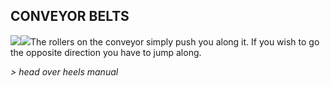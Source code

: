 ## CONVEYOR BELTS

![](texture-animated-heels.walking.right?z-topSprite&relative&ml-centreSmallBlockOnLarge&mr-2)![](texture-animated-conveyor.x?&relative&clear-left&bottom-bottomStackPullup)The rollers on the conveyor simply push you along it. If you wish to go the
opposite direction you have to jump along.

*> head over heels manual*
